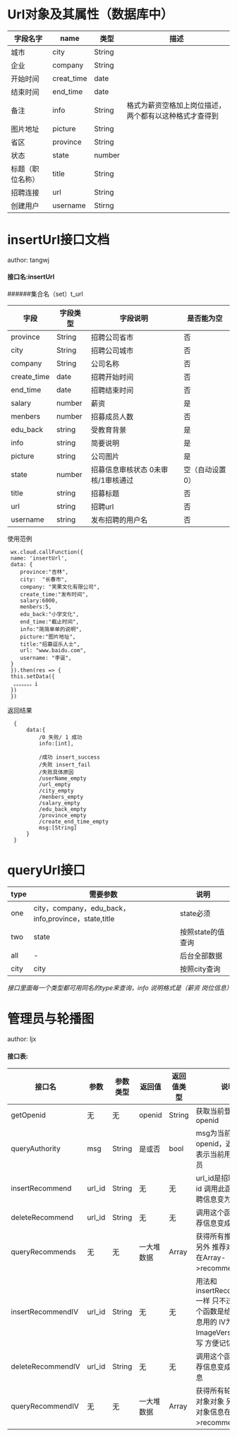 # Url对象及其属性（数据库中）
|字段名字|name|类型|描述|
|--|--|--|--|
|城市|city|String||
|企业|company|String|
|开始时间|creat_time|date|
|结束时间|end_time|date|
|备注|info|String|格式为薪资空格加上岗位描述，两个都有以这种格式才查得到|
|图片地址|picture|String||
|省区|province|String||
|状态|state|number||
|标题（职位名称）|title|String||
|招聘连接|url|String||
|创建用户|username|Stirng||

# insertUrl接口文档

author: tangwj 

#### 接口名:insertUrl    

######集合名（set）t_url

字段 |字段类型  | 字段说明  |是否能为空|
--|--|--|--
province|String|招聘公司省市|否
 city|String|招聘公司城市|否
 company|String|公司名称|否
create_time|date|招聘开始时间|否
 end_time|date|招聘结束时间|否
 salary|number|薪资|是
 menbers|number|招募成员人数|否
 edu_back|string|受教育背景|是
 info|string|简要说明|是
 picture|string|公司图片|是
 state|number|招募信息审核状态 0未审核/1审核通过|空（自动设置 0）
 title|string|招募标题|否
 url|string|招聘url|否
 username|string|发布招聘的用户名|否
使用范例
```
 wx.cloud.callFunction({
 name: 'insertUrl',
 data: {
    province:"吉林",
    city:  "长春市",
    company: "笑果文化有限公司",
    create_time:"发布时间",
    salary:6000,
    menbers:5,
    edu_back:"小学文化",
    end_time:"截止时间",
    info:"简简单单的说明",
    picture:"图片地址",
    title:"招募逗乐人士",
    url: "www.baidu.com",
    username: "李诞", 
 }
 }).then(res => {
 this.setData({
  。。。。。。。i
 })
 })

```
返回结果
```
  {
      data:{
          /0 失败/ 1 成功
          info:[int],  
          
          /成功 insert_success
          /失败 insert_fail
          /失败具体原因
          /userName_empty
          /url_empty
          /city_empty
          /menbers_empty
          /salary_empty
          /edu_back_empty
          /province_empty
          /create_end_time_empty
          msg:[String]  
      }
  }
```


# queryUrl接口

|type|需要参数|说明|
|--|--|--|
|one|city，company，edu_back，info,province，state,title|state必须|
|two|state|按照state的值查询|
|all|-|后台全部数据|
|city|city|按照city查询|

*接口里面每一个类型都可用同名的type来查询，info 说明格式是（薪资 岗位信息）*

# 管理员与轮播图
author: ljx


#### 接口表:
接口名 | 参数 | 参数类型 |返回值|返回值类型|说明
-|-|-|-|-|-
getOpenid|无|无|openid|String|获取当前登录用户的openid
queryAuthority|msg|String|是或否|bool|msg为当前用户的openid，返回true表示当前用户是管理员
insertRecommend|url_id|String|无|无|url_id是招聘信息的id 调用此函数将招聘信息变为推荐信息
deleteRecommend|url_id|String|无|无|调用这个函数 把推荐信息变成普通信息
queryRecommends|无|无|一大堆数据|Array|获得所有推荐对象 另外 推荐对象信息在Array->recommendList里
insertRecommendIV|url_id|String|无|无|用法和insertRecommends一样 只不过以下三个函数是给轮播图信息用的 IV为ImageVersion的缩写 方便记忆
deleteRecommendIV|url_id|String|无|无|调用这个函数 把推荐信息变成轮播图信息
queryRecommendIV|无|无|一大堆数据|Array|获得所有轮播图信息对象对象 另外 推荐对象信息在Array->recommendList里
